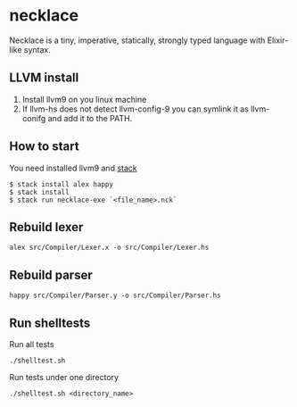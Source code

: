 # necklace
Necklace is a tiny, imperative, statically, strongly typed language with Elixir-like syntax.

## LLVM install
1. Install llvm9 on you linux machine
2. If llvm-hs does not detect llvm-config-9 you can symlink it as llvm-conifg and add it to the PATH.

## How to start
You need installed llvm9 and [stack](https://docs.haskellstack.org/en/stable/README/)
```shell
$ stack install alex happy
$ stack install
$ stack run necklace-exe `<file_name>.nck`
```
## Rebuild lexer
```shell
alex src/Compiler/Lexer.x -o src/Compiler/Lexer.hs
```
## Rebuild parser
```
happy src/Compiler/Parser.y -o src/Compiler/Parser.hs
```

## Run shelltests
Run all tests
```
./shelltest.sh
```
Run tests under one directory
```
./shelltest.sh <directory_name>
```
